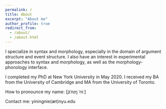 ```yaml
---
permalink: /
title: About
excerpt: "About me"
author_profile: true
redirect_from: 
  - /about/
  - /about.html
---
```


I specialize in syntax and morphology, especially in the domain of argument structure and event structure. I also have an interest in experimental approaches to syntax and morphology, as well as the morphology-phonology interface.

I completed my PhD at New York University in May 2020. I received my BA from the University of Cambridge and MA from the University of Toronto.

How to pronounce my name: [jɪˈnɪŋ ˈniː]<br/>

Contact me: yiningnie(æt)nyu.edu

